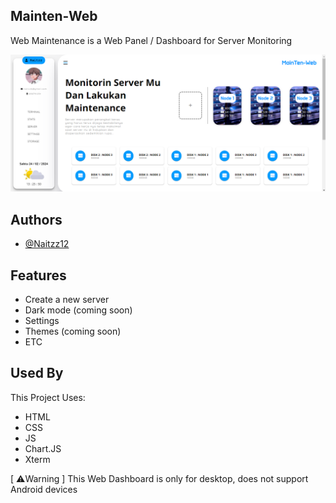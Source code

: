 ## Mainten-Web

Web Maintenance is a Web Panel / Dashboard for Server Monitoring

<img src="image-preview.png">

## Authors

- [@Naitzz12](https://github.com/Naitzz12)

## Features

- Create a new server
- Dark mode (coming soon)
- Settings
- Themes (coming soon)
- ETC

## Used By

This Project Uses:

- HTML
- CSS
- JS
- Chart.JS
- Xterm

[ ⚠️Warning ] This Web Dashboard is only for desktop, does not support Android devices
